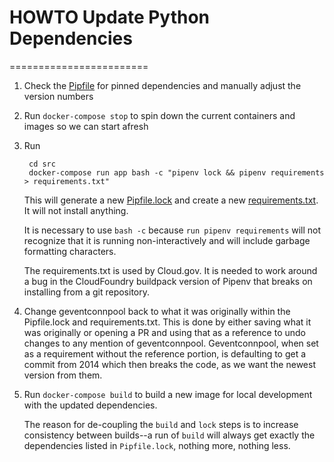 # HOWTO Update Python Dependencies
========================

1. Check the [Pipfile](../../../src/Pipfile) for pinned dependencies and manually adjust the version numbers
2. Run `docker-compose stop` to spin down the current containers and images so we can start afresh
3. Run

        cd src
        docker-compose run app bash -c "pipenv lock && pipenv requirements > requirements.txt"

    This will generate a new [Pipfile.lock](../../../src/Pipfile.lock) and create a new [requirements.txt](../../../src/requirements.txt). It will not install anything.

    It is necessary to use `bash -c` because `run pipenv requirements` will not recognize that it is running non-interactively and will include garbage formatting characters.

    The requirements.txt is used by Cloud.gov. It is needed to work around a bug in the CloudFoundry buildpack version of Pipenv that breaks on installing from a git repository.
4. Change geventconnpool back to what it was originally within the Pipfile.lock and requirements.txt.
    This is done by either saving what it was originally or opening a PR and using that as a reference to undo changes to any mention of geventconnpool.
    Geventconnpool, when set as a requirement without the reference portion, is defaulting to get a commit from 2014 which then breaks the code, as we want the newest version from them. 
5. Run `docker-compose build` to build a new image for local development with the updated dependencies.

    The reason for de-coupling the `build` and `lock` steps is to increase consistency between builds--a run of `build` will always get exactly the dependencies listed in `Pipfile.lock`, nothing more, nothing less.